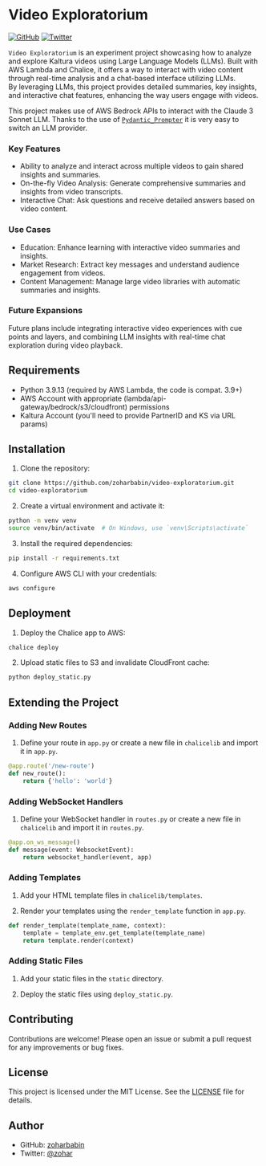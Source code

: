 
# Video Exploratorium

[![GitHub](https://img.shields.io/github/license/zoharbabin/video-exploratorium)](https://github.com/zoharbabin/video-exploratorium/blob/main/LICENSE)
[![Twitter](https://img.shields.io/twitter/follow/zohar?style=social)](https://twitter.com/zohar)

`Video Exploratorium` is an experiment project showcasing how to analyze and explore Kaltura videos using Large Language Models (LLMs). Built with AWS Lambda and Chalice, it offers a way to interact with video content through real-time analysis and a chat-based interface utilizing LLMs.  
By leveraging LLMs, this project provides detailed summaries, key insights, and interactive chat features, enhancing the way users engage with videos.  

This project makes use of AWS Bedrock APIs to interact with the Claude 3 Sonnet LLM. Thanks to the use of [`Pydantic_Prompter`](https://github.com/helmanofer/pydantic-prompter) it is very easy to switch an LLM provider. 

### Key Features

* Ability to analyze and interact across multiple videos to gain shared insights and summaries. 
* On-the-fly Video Analysis: Generate comprehensive summaries and insights from video transcripts.
* Interactive Chat: Ask questions and receive detailed answers based on video content.

### Use Cases

* Education: Enhance learning with interactive video summaries and insights.
* Market Research: Extract key messages and understand audience engagement from videos.
* Content Management: Manage large video libraries with automatic summaries and insights.

### Future Expansions

Future plans include integrating interactive video experiences with cue points and layers, and combining LLM insights with real-time chat exploration during video playback.

## Requirements

- Python 3.9.13 (required by AWS Lambda, the code is compat. 3.9+)
- AWS Account with appropriate (lambda/api-gateway/bedrock/s3/cloudfront) permissions
- Kaltura Account (you'll need to provide PartnerID and KS via URL params)

## Installation

1. Clone the repository:

```bash
git clone https://github.com/zoharbabin/video-exploratorium.git
cd video-exploratorium
```

2. Create a virtual environment and activate it:

```bash
python -m venv venv
source venv/bin/activate  # On Windows, use `venv\Scripts\activate`
```

3. Install the required dependencies:

```bash
pip install -r requirements.txt
```

4. Configure AWS CLI with your credentials:

```bash
aws configure
```

## Deployment

1. Deploy the Chalice app to AWS:

```bash
chalice deploy
```

2. Upload static files to S3 and invalidate CloudFront cache:

```bash
python deploy_static.py
```

## Extending the Project

### Adding New Routes

1. Define your route in `app.py` or create a new file in `chalicelib` and import it in `app.py`.

```python
@app.route('/new-route')
def new_route():
    return {'hello': 'world'}
```

### Adding WebSocket Handlers

1. Define your WebSocket handler in `routes.py` or create a new file in `chalicelib` and import it in `routes.py`.

```python
@app.on_ws_message()
def message(event: WebsocketEvent):
    return websocket_handler(event, app)
```

### Adding Templates

1. Add your HTML template files in `chalicelib/templates`.

2. Render your templates using the `render_template` function in `app.py`.

```python
def render_template(template_name, context):
    template = template_env.get_template(template_name)
    return template.render(context)
```

### Adding Static Files

1. Add your static files in the `static` directory.

2. Deploy the static files using `deploy_static.py`.

## Contributing

Contributions are welcome! Please open an issue or submit a pull request for any improvements or bug fixes.  

## License

This project is licensed under the MIT License. See the [LICENSE](LICENSE) file for details.

## Author

- GitHub: [zoharbabin](https://github.com/zoharbabin)
- Twitter: [@zohar](https://twitter.com/zohar)
